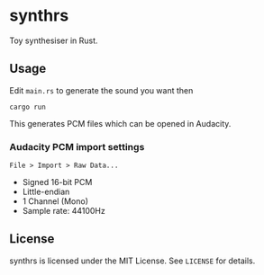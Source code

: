 # synthrs

Toy synthesiser in Rust.

## Usage

Edit `main.rs` to generate the sound you want then

    cargo run

This generates PCM files which can be opened in Audacity.

### Audacity PCM import settings

`File > Import > Raw Data...`

* Signed 16-bit PCM
* Little-endian
* 1 Channel (Mono)
* Sample rate: 44100Hz

## License

synthrs is licensed under the MIT License. See `LICENSE` for details.
